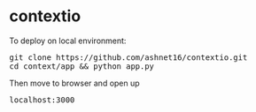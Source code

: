 # contextio
To deploy on local environment:

<pre>
git clone https://github.com/ashnet16/contextio.git
cd context/app && python app.py
</pre>

Then move to browser and open up 

<pre>
localhost:3000
</pre>
